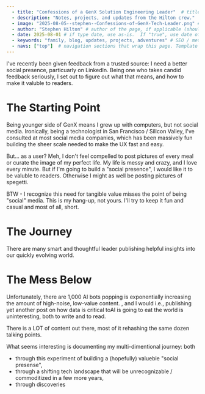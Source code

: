 ```yaml
--- 
  - title: "Confessions of a GenX Solution Engineering Leader"  # title of the page, also the browser tab title
  - description: "Notes, projects, and updates from the Hilton crew."  # description / subtitle
  - image: "2025-08-05--stephen--Confessions-of-GenX-Tech-Leader.png" # image file, as found in /src/images/ folder
  - author: "Stephen Hilton" # author of the page, if applicable (should appear in footer)
  - date: 2025-08-01 # if type date, use as-is.  If "true", use date of last sitegen.py generation.
  - keywords: "family, blog, updates, projects, adventures" # SEO / metadata keywords
  - navs: ["top"]  # navigation sections that wrap this page. Template for each should be included in /src/templates/navs/[nav].jinja
---
```



I've recently been given feedback from a trusted source: I need a better social presence, particuarly on LinkedIn. Being one who takes candid feedback seriously, I set out to figure out what that means, and how to make it valuble to readers.

# The Starting Point

Being younger side of GenX means I grew up with computers, but not social media.  Ironically, being a technologist in San Francisco / Silicon Valley, I've consulted at most social media companies, which has been massively fun building the sheer scale needed to make the UX fast and easy. 

But... as a user?  Meh, I don't feel compelled to post pictures of every meal or curate the image of my perfect life.  My life is messy and crazy, and I love every minute.  But if I'm going to build a "social presence", I would like it to be valuble to readers.  Otherwise I might as well be posting pictures of spegetti.

BTW - I recognize this need for tangible value misses the point of being "social" media.  This is my hang-up, not yours.  I'll try to keep it fun and casual and most of all, short.

# The Journey

There are many smart and thoughtful leader publishing helpful insights into our quickly evolving world.

# The Mess Below

Unfortunately, there are 1,000 AI bots popping  is exponentially increasing the amount of high-noise, low-value content.  , and I would i.e., publishing yet another post on how data is critical toAI is going to eat the world is uninteresting, both to write and to read.  

There is a LOT of content out there, most of it rehashing the same dozen talking points.

What seems interesting is documenting my multi-dimentional journey: both 
- through this experiment of building a (hopefully) valueble "social presense", 
- through a shifting tech landscape that will be unrecognizable / commoditized in a few more years, 
- through discoveries 


